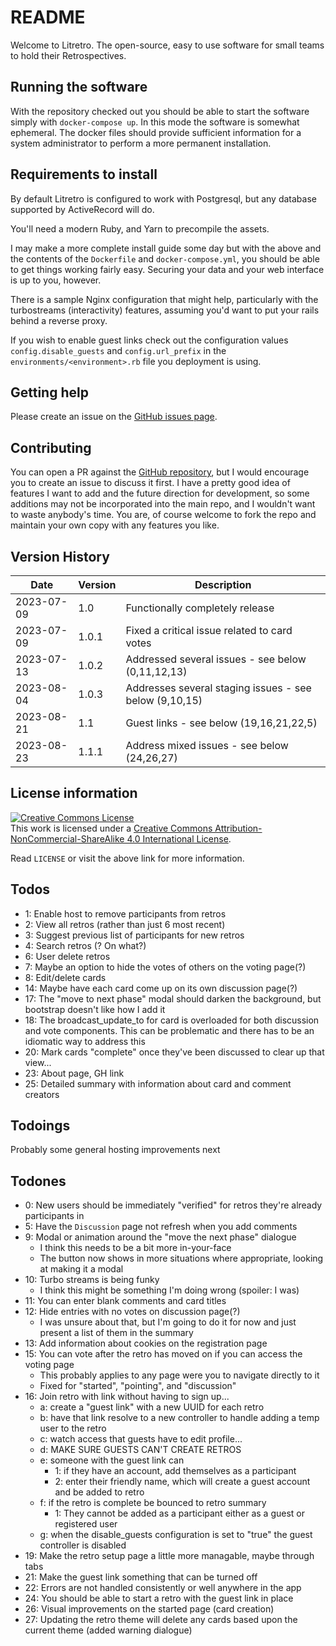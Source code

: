 # README

Welcome to Litretro. The open-source, easy to use software for small teams
to hold their Retrospectives.

## Running the software

With the repository checked out you should be able to start the software
simply with `docker-compose up`. In this mode the software is somewhat
ephemeral. The docker files should provide sufficient information for
a system administrator to perform a more permanent installation.

## Requirements to install

By default Litretro is configured to work with Postgresql, but any 
database supported by ActiveRecord will do.

You'll need a modern Ruby, and Yarn to precompile the assets.

I may make a more complete install guide some day but with the above and
the contents of the `Dockerfile` and `docker-compose.yml`, you should be
able to get things working fairly easy. Securing your data and your
web interface is up to you, however.

There is a sample Nginx configuration that might help, particularly with
the turbostreams (interactivity) features, assuming you'd want to put
your rails behind a reverse proxy.

If you wish to enable guest links check out the configuration values
`config.disable_guests` and `config.url_prefix` in the 
`environments/<environment>.rb` file you deployment is using.

## Getting help

Please create an issue on the
[GitHub issues page](https://github.com/michaellitherland/litretro/issues).

## Contributing

You can open a PR against the
[GitHub repository](https://github.com/michaellitherland/litretro),
but I would encourage you to create an issue to discuss it first. I have
a pretty good idea of features I want to add and the future direction
for development, so some additions may not be incorporated into the
main repo, and I wouldn't want to waste anybody's time. You are, of course
welcome to fork the repo and maintain your own copy with any features you
like.

## Version History

| Date | Version | Description |
|------|---------|-------------|
| 2023-07-09 | 1.0 | Functionally completely release |
| 2023-07-09 | 1.0.1 | Fixed a critical issue related to card votes |
| 2023-07-13 | 1.0.2 | Addressed several issues - see below (0,11,12,13) |
| 2023-08-04 | 1.0.3 | Addresses several staging issues - see below (9,10,15) |
| 2023-08-21 | 1.1 | Guest links - see below (19,16,21,22,5) |
| 2023-08-23 | 1.1.1 | Address mixed issues - see below (24,26,27) |

## License information

<div class="aside">
<a rel="license" href="http://creativecommons.org/licenses/by-nc-sa/4.0/"><img alt="Creative Commons License" style="border-width:0" src="https://i.creativecommons.org/l/by-nc-sa/4.0/88x31.png" /></a><br />This work is licensed under a <a rel="license" href="http://creativecommons.org/licenses/by-nc-sa/4.0/">Creative Commons Attribution-NonCommercial-ShareAlike 4.0 International License</a>.
</div>

Read `LICENSE` or visit the above link for more information.

## Todos

- 1: Enable host to remove participants from retros
- 2: View all retros (rather than just 6 most recent)
- 3: Suggest previous list of participants for new retros
- 4: Search retros (? On what?)
- 6: User delete retros
- 7: Maybe an option to hide the votes of others on the voting page(?)
- 8: Edit/delete cards
- 14: Maybe have each card come up on its own discussion page(?)
- 17: The "move to next phase" modal should darken the background, but bootstrap doesn't like how I add it
- 18: The broadcast_update_to for card is overloaded for both discussion and vote components. This can be problematic and there has to be an idiomatic way to address this
- 20: Mark cards "complete" once they've been discussed to clear up that view...
- 23: About page, GH link
- 25: Detailed summary with information about card and comment creators

## Todoings

Probably some general hosting improvements next

## Todones

- 0: New users should be immediately "verified" for retros they're already participants in
- 5: Have the `Discussion` page not refresh when you add comments
- 9: Modal or animation around the "move the next phase" dialogue
    - I think this needs to be a bit more in-your-face
    - The button now shows in more situations where appropriate, looking at making it a modal
- 10: Turbo streams is being funky
    - I think this might be something I'm doing wrong (spoiler: I was)
- 11: You can enter blank comments and card titles
- 12: Hide entries with no votes on discussion page(?)
    - I was unsure about that, but I'm going to do it for now and just present a list of them in the summary
- 13: Add information about cookies on the registration page
- 15: You can vote after the retro has moved on if you can access the voting page
    - This probably applies to any page were you to navigate directly to it
    - Fixed for "started", "pointing", and "discussion"
- 16: Join retro with link without having to sign up...
    - a: create a "guest link" with a new UUID for each retro
    - b: have that link resolve to a new controller to handle adding a temp user to the retro
    - c: watch access that guests have to edit profile...
    - d: MAKE SURE GUESTS CAN'T CREATE RETROS
    - e: someone with the guest link can
        - 1: if they have an account, add themselves as a participant
        - 2: enter their friendly name, which will create a guest account and be added to retro
    - f: if the retro is complete be bounced to retro summary
        - 1: They cannot be added as a participant either as a guest or registered user
    - g: when the disable_guests configuration is set to "true" the guest controller is disabled
- 19: Make the retro setup page a little more managable, maybe through tabs
- 21: Make the guest link something that can be turned off
- 22: Errors are not handled consistently or well anywhere in the app
- 24: You should be able to start a retro with the guest link in place
- 26: Visual improvements on the started page (card creation)
- 27: Updating the retro theme will delete any cards based upon the current theme (added warning dialogue)

